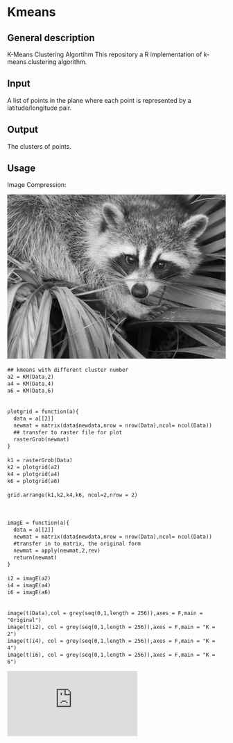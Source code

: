 # Kmeans

## General description
 
K-Means Clustering Algortihm
This repository a R implementation of k-means clustering algorithm.

## Input

A list of points in the plane where each point is represented by a latitude/longitude pair.

## Output

The clusters of points.



## Usage

Image Compression:

![alt text](https://raw.githubusercontent.com/TunChiehHsu/Kmeans/master/raccoon.png)


```
## kmeans with different cluster number
a2 = KM(Data,2)
a4 = KM(Data,4)
a6 = KM(Data,6)


plotgrid = function(a){
  data = a[[2]]
  newmat = matrix(data$newdata,nrow = nrow(Data),ncol= ncol(Data))
  ## transfer to raster file for plot
  rasterGrob(newmat)
}

k1 = rasterGrob(Data)
k2 = plotgrid(a2)
k4 = plotgrid(a4)
k6 = plotgrid(a6)

grid.arrange(k1,k2,k4,k6, ncol=2,nrow = 2)



imagE = function(a){
  data = a[[2]]
  newmat = matrix(data$newdata,nrow = nrow(Data),ncol= ncol(Data))
  #transfer in to matrix, the original form 
  newmat = apply(newmat,2,rev)
  return(newmat)
}

i2 = imagE(a2)
i4 = imagE(a4)
i6 = imagE(a6)


image(t(Data),col = grey(seq(0,1,length = 256)),axes = F,main = "Original")
image(t(i2), col = grey(seq(0,1,length = 256)),axes = F,main = "K = 2")
image(t(i4), col = grey(seq(0,1,length = 256)),axes = F,main = "K = 4")
image(t(i6), col = grey(seq(0,1,length = 256)),axes = F,main = "K = 6")
```
![alt text](https://raw.githubusercontent.com/TunChiehHsu/Kmeans/master/Rplot.pdf)



